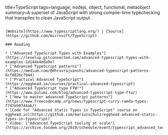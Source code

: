title=TypeScript
tags=language, nodejs, object, functional, metaobject
summary=A superset of JavaScript with strong compile-time typechecking that transpiles to clean JavaScript output.
~~~~~~

[Website](https://www.typescriptlang.org/) | [Source](https://github.com/microsoft/TypeScript)

### Reading

* ["Advanced TypeScript Types with Examples"](https://levelup.gitconnected.com/advanced-typescript-types-with-examples-1d144e4eda9e)
* ["Advanced TypeScript patterns"](https://medium.com/@dhruvrajvanshi/advanced-typescript-patterns-6cf8826c7944)
* ["Practical Advanced TypeScript"](https://egghead.io/courses/practical-advanced-typescript)
* ["Advanced TypeScript type FTW!"](https://www.pulumi.com/blog/advanced-typescript-type-ftw/)
* ["How to master advanced TypeScript patterns"](https://www.freecodecamp.org/news/typescript-curry-ramda-types-f747e99744ab/)
* [Code for "Advanced Static Types in TypeScript" course on egghead.io](https://github.com/mariusschulz/egghead-advanced-static-types-in-typescript)
* Video: ["Advanced TypeScript tooling at scale"](https://archive.fosdem.org/2019/schedule/event/typescript_advanced_tooling/)

